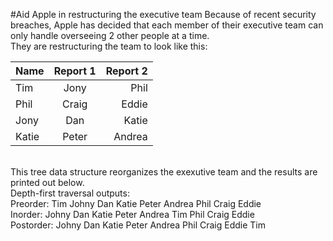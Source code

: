 #Aid Apple in restructuring the executive team
Because of recent security breaches, Apple has decided that each member of their executive team can only handle overseeing 2 other people at a time.
<br/>
They are restructuring the team to look like this:
<br/>

| Name          | Report 1      | Report 2 |
| ------------- |:-------------:| --------:|
| Tim           | Jony          |     Phil |
| Phil          | Craig         |    Eddie |
| Jony          | Dan           |    Katie |
| Katie         | Peter         |   Andrea |

<br/>
This tree data structure reorganizes the exexutive team and the results are printed out below.
<br/>
Depth-first traversal outputs:
<br/>
Preorder: Tim Johny Dan Katie Peter Andrea Phil Craig Eddie
<br/>
Inorder: Johny Dan Katie Peter Andrea Tim Phil Craig Eddie
<br/>
Postorder: Johny Dan Katie Peter Andrea Phil Craig Eddie Tim
